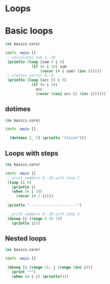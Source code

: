  # Loops
 
 # Basic loops

 ```clojure
 (ns basics.core)

(defn -main []
  ; calculates sum 1..10
  (println (loop [sum 0 i 0]
             (if (> i 10) sum
                 (recur (+ i sum) (inc i)))))
  ; creates vector 0..9
  (println (loop [acc [] i 0]
             (if (= i 10)
               acc
               (recur (conj acc i) (inc i))))))
 ```

 ## dotimes

```clojure
(ns basics.core)

(defn -main []

  (dotimes [_ 5] (println "falcon")))
```

 ## Loops with steps
 
 ```clojure
 (ns basics.core)

(defn -main []
  ; print numbers 0..10 with step 2
  (loop [i 0]
    (println i)
    (when (< i 10)
      (recur (+ 2 i))))
  
  (println "----------------------")

  ; print numbers 0..20 with step 3
  (doseq [i (range 0 20 3)]
    (println i)))
```
 
 ## Nested loops
 
 ```clojure
 (ns basics.core)

(defn -main []

  (doseq [i (range 5), j (range (inc i))]
    (print "*")
    (when (= i j) (println))))
```